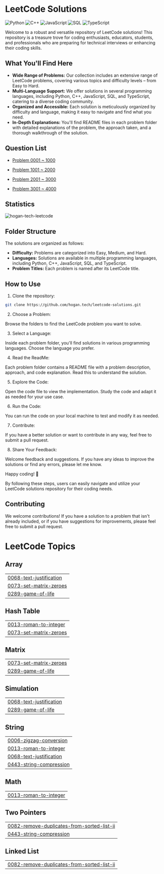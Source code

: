 # LeetCode Solutions

![Python](https://img.shields.io/badge/language-Python-blue.svg)
![C++](https://img.shields.io/badge/language-C++-orange.svg)
![JavaScript](https://img.shields.io/badge/language-JavaScript-yellow.svg)
![SQL](https://img.shields.io/badge/language-SQL-lightgrey.svg)
![TypeScript](https://img.shields.io/badge/language-TypeScript-blue.svg)

Welcome to a robust and versatile repository of LeetCode solutions! This repository is a treasure trove for coding enthusiasts, educators, students, and professionals who are preparing for technical interviews or enhancing their coding skills.

## What You'll Find Here

- **Wide Range of Problems:** Our collection includes an extensive range of LeetCode problems, covering various topics and difficulty levels – from Easy to Hard.
- **Multi-Language Support:** We offer solutions in several programming languages, including Python, C++, JavaScript, SQL, and TypeScript, catering to a diverse coding community.
- **Organized and Accessible:** Each solution is meticulously organized by difficulty and language, making it easy to navigate and find what you need.
- **In-Depth Explanations:** You'll find README files in each problem folder with detailed explanations of the problem, the approach taken, and a thorough walkthrough of the solution.

## Question List

- [Problem 0001 ~ 1000](./Question_List_0001_1000.md)

- [Problem 1001 ~ 2000](./Question_List_1001_2000.md)

- [Problem 2001 ~ 3000](./Question_List_2001_3000.md)

- [Problem 3001 ~ 4000](./Question_List_3001_4000.md)

## Statistics

<img src="https://leetcard.jacoblin.cool/hogantech" alt="hogan-tech-leetcode" />

## Folder Structure

The solutions are organized as follows:

- **Difficulty:** Problems are categorized into Easy, Medium, and Hard.
- **Languages:** Solutions are available in multiple programming languages, including Python, C++, JavaScript, SQL, and TypeScript.
- **Problem Titles:** Each problem is named after its LeetCode title.

## How to Use

1. Clone the repository:

```bash
git clone https://github.com/hogan.tech/leetcode-solutions.git
```

2. Choose a Problem:

Browse the folders to find the LeetCode problem you want to solve.

3. Select a Language:

Inside each problem folder, you'll find solutions in various programming languages. Choose the language you prefer.

4. Read the ReadMe:

Each problem folder contains a README file with a problem description, approach, and code explanation. Read this to understand the solution.

5. Explore the Code:

Open the code file to view the implementation. Study the code and adapt it as needed for your use case.

6. Run the Code:

You can run the code on your local machine to test and modify it as needed.

7. Contribute:

If you have a better solution or want to contribute in any way, feel free to submit a pull request.

8. Share Your Feedback:

Welcome feedback and suggestions. If you have any ideas to improve the solutions or find any errors, please let me know.

Happy coding! 🚀

By following these steps, users can easily navigate and utilize your LeetCode solutions repository for their coding needs.

## Contributing

We welcome contributions! If you have a solution to a problem that isn't already included, or if you have suggestions for improvements, please feel free to submit a pull request.

<!---LeetCode Topics Start-->
# LeetCode Topics
## Array
|  |
| ------- |
| [0068-text-justification](https://github.com/hogan-tech/leetcode-solution/tree/master/0068-text-justification) |
| [0073-set-matrix-zeroes](https://github.com/hogan-tech/leetcode-solution/tree/master/0073-set-matrix-zeroes) |
| [0289-game-of-life](https://github.com/hogan-tech/leetcode-solution/tree/master/0289-game-of-life) |
## Hash Table
|  |
| ------- |
| [0013-roman-to-integer](https://github.com/hogan-tech/leetcode-solution/tree/master/0013-roman-to-integer) |
| [0073-set-matrix-zeroes](https://github.com/hogan-tech/leetcode-solution/tree/master/0073-set-matrix-zeroes) |
## Matrix
|  |
| ------- |
| [0073-set-matrix-zeroes](https://github.com/hogan-tech/leetcode-solution/tree/master/0073-set-matrix-zeroes) |
| [0289-game-of-life](https://github.com/hogan-tech/leetcode-solution/tree/master/0289-game-of-life) |
## Simulation
|  |
| ------- |
| [0068-text-justification](https://github.com/hogan-tech/leetcode-solution/tree/master/0068-text-justification) |
| [0289-game-of-life](https://github.com/hogan-tech/leetcode-solution/tree/master/0289-game-of-life) |
## String
|  |
| ------- |
| [0006-zigzag-conversion](https://github.com/hogan-tech/leetcode-solution/tree/master/0006-zigzag-conversion) |
| [0013-roman-to-integer](https://github.com/hogan-tech/leetcode-solution/tree/master/0013-roman-to-integer) |
| [0068-text-justification](https://github.com/hogan-tech/leetcode-solution/tree/master/0068-text-justification) |
| [0443-string-compression](https://github.com/hogan-tech/leetcode-solution/tree/master/0443-string-compression) |
## Math
|  |
| ------- |
| [0013-roman-to-integer](https://github.com/hogan-tech/leetcode-solution/tree/master/0013-roman-to-integer) |
## Two Pointers
|  |
| ------- |
| [0082-remove-duplicates-from-sorted-list-ii](https://github.com/hogan-tech/leetcode-solution/tree/master/0082-remove-duplicates-from-sorted-list-ii) |
| [0443-string-compression](https://github.com/hogan-tech/leetcode-solution/tree/master/0443-string-compression) |
## Linked List
|  |
| ------- |
| [0082-remove-duplicates-from-sorted-list-ii](https://github.com/hogan-tech/leetcode-solution/tree/master/0082-remove-duplicates-from-sorted-list-ii) |
<!---LeetCode Topics End-->